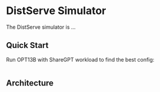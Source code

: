 # DistServe Simulator

The DistServe simulator is ...

## Quick Start

Run OPT13B with ShareGPT workload to find the best config:
```bash

```


## Architecture
```bash

```